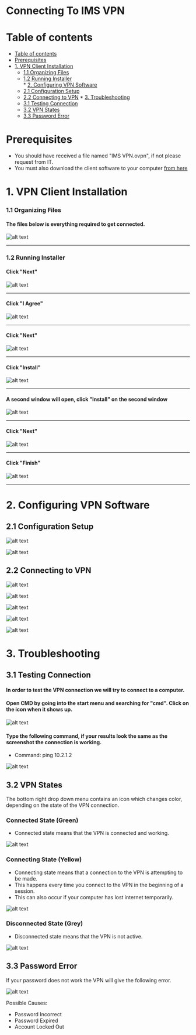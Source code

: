 # Connecting To IMS VPN
<!-- https://github.com/adam-p/markdown-here/wiki/Markdown-Cheatsheet -->
# Table of contents
<!--ts-->
   * [Table of contents](#table-of-contents)
   * [Prerequisites](#prerequisites)
   * [1. VPN Client Installation](#1-vpn-client-installation)
      * [1.1 Organizing Files](#11-organizing-files)   
      * [1.2 Running Installer](#12-running-installer)   
    * [2. Configuring VPN Software](#2-configuring-vpn-software)
      * [2.1 Configuration Setup](#21-configuration-setup)   
      * [2.2 Connecting to VPN](#22-connecting-to-vpn)
    * [3. Troubleshooting](#3-troubleshooting)
      * [3.1 Testing Connection](#31-testing-connection)   
      * [3.2 VPN States](#32-vpn-states)
      * [3.3 Password Error](#33-password-error)
    
<!--te-->

# Prerequisites

* You should have received a file named "IMS VPN.ovpn", if not please request from IT.
* You must also download the client software to your computer [from here](https://github.com/NetOpsSupport/IMS-VPN/releases/download/1/VPN-Installer.exe)

# 1. VPN Client Installation

### 1.1 Organizing Files

#### The files below is everything required to get connected.
![alt text](https://github.com/NetOpsSupport/IMS-VPN/blob/master/OrgFiles-01.PNG)
***

### 1.2 Running Installer

#### Click "Next"
![alt text](https://github.com/NetOpsSupport/IMS-VPN/blob/master/Install-01.PNG)
***

#### Click "I Agree"
![alt text](https://github.com/NetOpsSupport/IMS-VPN/blob/master/Install-02.PNG)
***

#### Click "Next"
![alt text](https://github.com/NetOpsSupport/IMS-VPN/blob/master/Install-03.PNG)
***

#### Click "Install"
![alt text](https://github.com/NetOpsSupport/IMS-VPN/blob/master/Install-04.PNG)
***

#### A second window will open, click "Install" on the second window
![alt text](https://github.com/NetOpsSupport/IMS-VPN/blob/master/Install-05.PNG)
***

#### Click "Next"
![alt text](https://github.com/NetOpsSupport/IMS-VPN/blob/master/Install-06.PNG)
***

#### Click "Finish"
![alt text](https://github.com/NetOpsSupport/IMS-VPN/blob/master/Install-07.PNG)
***

# 2. Configuring VPN Software

## 2.1 Configuration Setup


![alt text](https://github.com/NetOpsSupport/IMS-VPN/blob/master/Config-01.PNG)

![alt text](https://github.com/NetOpsSupport/IMS-VPN/blob/master/Config-02.PNG)


## 2.2 Connecting to VPN

![alt text](https://github.com/NetOpsSupport/IMS-VPN/blob/master/Config-03.PNG)

![alt text](https://github.com/NetOpsSupport/IMS-VPN/blob/master/Config-04.PNG)

![alt text](https://github.com/NetOpsSupport/IMS-VPN/blob/master/Config-05.PNG)

![alt text](https://github.com/NetOpsSupport/IMS-VPN/blob/master/Config-06.PNG)

![alt text](https://github.com/NetOpsSupport/IMS-VPN/blob/master/Config-07.PNG)

# 3. Troubleshooting

## 3.1 Testing Connection

#### In order to test the VPN connection we will try to connect to a computer.

#### Open CMD by going into the start menu and searching for "cmd". Click on the icon when it shows up.

![alt text](https://github.com/NetOpsSupport/IMS-VPN/blob/master/Trouble-01.png)

#### Type the following command, if your results look the same as the screenshot the connection is working.
* Command: ping 10.2.1.2

![alt text](https://github.com/NetOpsSupport/IMS-VPN/blob/master/Trouble-02.png)

## 3.2 VPN States

The bottom right drop down menu contains an icon which changes color, depending on the state of the VPN connection.

### Connected State (Green)

* Connected state means that the VPN is connected and working.

![alt text](https://github.com/NetOpsSupport/IMS-VPN/blob/master/Trouble-03.png)

### Connecting State (Yellow)

* Connecting state means that a connection to the VPN is attempting to be made.
* This happens every time you connect to the VPN in the beginning of a session.
* This can also occur if your computer has lost internet temporarily.

![alt text](https://github.com/NetOpsSupport/IMS-VPN/blob/master/Trouble-04.png)

### Disconnected State (Grey)

* Disconnected state means that the VPN is not active.

![alt text](https://github.com/NetOpsSupport/IMS-VPN/blob/master/Trouble-05.png)

## 3.3 Password Error

If your password does not work the VPN will give the following error.

![alt text](https://github.com/NetOpsSupport/IMS-VPN/blob/master/Trouble-06.png)

Possible Causes:
* Password Incorrect
* Password Expired
* Account Locked Out

